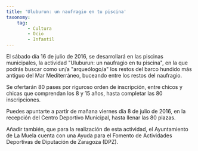 ```yaml
---
title: 'Uluburun: un naufragio en tu piscina'
taxonomy:
    tag:
        - Cultura
        - Ocio
        - Infantil
---
```


El sábado día 16 de julio de 2016, se desarrollará en las piscinas municipales, la actividad "Uluburun: un naufragio en tu piscina", en la que podrás buscar como un/a "arqueólogo/a" los restos del barco hundido más antiguo del Mar Mediterráneo, buceando entre los restos del naufragio. 

Se ofertarán 80 pases por riguroso orden de inscripción, entre chicos y chicas que comprendan los 8 y 15 años, hasta completar las 80 inscripciones. 

Puedes apuntarte a partir de mañana viernes día 8 de julio de 2016, en la recepción del Centro Deportivo Municipal, hasta llenar las 80 plazas.

Añadir también, que para la realización de esta actividad, el Ayuntamiento de La Muela cuenta con una Ayuda para el Fomento de Actividades Deportivas de Diputación de Zaragoza (DPZ).